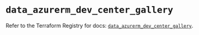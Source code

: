 # `data_azurerm_dev_center_gallery`

Refer to the Terraform Registry for docs: [`data_azurerm_dev_center_gallery`](https://registry.terraform.io/providers/hashicorp/azurerm/4.39.0/docs/data-sources/dev_center_gallery).
